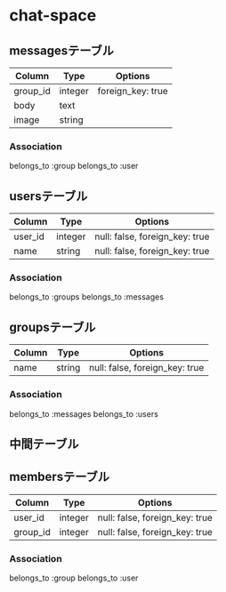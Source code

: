 # chat-space

## messagesテーブル
|Column|Type|Options|
|------|----|-------|
|group_id|integer|foreign_key: true|
|body|text||
|image|string||

### Association
belongs_to :group
belongs_to :user



## usersテーブル
|Column|Type|Options|
|------|----|-------|
|user_id|integer|null: false, foreign_key: true|
|name|string|null: false, foreign_key: true|

### Association
belongs_to :groups
belongs_to :messages



## groupsテーブル
|Column|Type|Options|
|------|----|-------|
|name|string|null: false, foreign_key: true|

### Association
belongs_to :messages
belongs_to :users



## 中間テーブル
## membersテーブル
|Column|Type|Options|
|------|----|-------|
|user_id|integer|null: false, foreign_key: true|
|group_id|integer|null: false, foreign_key: true|

### Association
belongs_to :group
belongs_to :user
